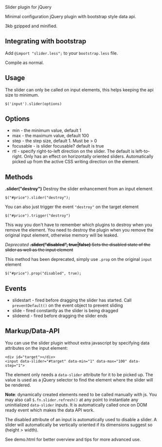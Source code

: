 Slider plugin for jQuery


Minimal configuration jQuery plugin with bootstrap style data api.

3kb gzipped and minified.

Integrating with bootstrap
--------------------------

Add `@import "slider.less";` to your `bootstrap.less` file. 

Compile as normal.

Usage
-----

The slider can only be called on input elements, this helps keeping
the api size to minimum. 

	$('input').slider(options)
	
Options
-------

* min - the minimum value, default 1
* max - the maximum value, default 100
* step - the step size, default 1. Must be > 0
* focusable - is slider focusable? default is true
* rtl - specify right-to-left direction on the slider. The default is left-to-right. Only has an effect on horizontally oriented sliders. Automatically picked up from the active CSS writing direction on the element.

Methods
-------

__.slider("destroy")__
Destroy the slider enhancement from an input element

	$("#price").slider("destroy");
	
You can also just trigger the event `"destroy"` on the target element

	$("#price").trigger("destroy")
	
This way you don't have to remember which plugins to destroy when you remove the element. You need
to destroy the plugin when you remove the original input element, otherwise memory will be leaked.
	
*Deprecated*  <del>__.slider("disabled", true|false)__
Sets the disabled state of the slider as well as the input element</del>

This method has been deprecated, simply use `.prop` on the original `input` element

	$("#price").prop("disabled", true);
	
Events
------

* slidestart - fired before dragging the slider has started. Call `preventDefault()` on the event object to prevent sliding
* slide - fired constantly as the slider is being dragged
* slideend - fired before dragging the slider ends

Markup/Data-API
--------

You can use the slider plugin without extra javascript by specifying data attributes on the input element:

	<div id="target"></div>
	<input data-slider="#target" data-min="1" data-max="100" data-step="1">
	
The element only needs a `data-slider` attribute for it to be picked up. The value is used as a jQuery selector to find the element where the slider will be rendered.

**Note**: dynamically created elements need to be called manually with js. You may also call `$.fn.slider.refresh()` at any point to instantiate any
uninitialized `data-slider` inputs. It is automatically called once on DOM ready event which makes the data API work.

The disabled attribute of an input is automatically used to disable a slider. A slider will automatically
be vertically oriented if its dimensions suggest so (height > width).



See demo.html for better overview and tips for more advanced use.